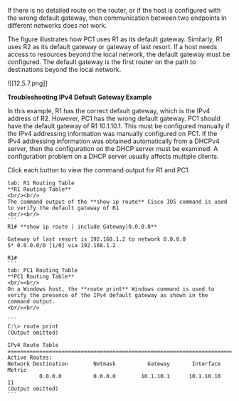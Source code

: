 If there is no detailed route on the router, or if the host is configured with the wrong default gateway, then communication between two endpoints in different networks does not work.

The figure illustrates how PC1 uses R1 as its default gateway. Similarly, R1 uses R2 as its default gateway or gateway of last resort. If a host needs access to resources beyond the local network, the default gateway must be configured. The default gateway is the first router on the path to destinations beyond the local network.

![[12.5.7.png]]

**Troubleshooting IPv4 Default Gateway Example**

In this example, R1 has the correct default gateway, which is the IPv4 address of R2. However, PC1 has the wrong default gateway. PC1 should have the default gateway of R1 10.1.10.1. This must be configured manually if the IPv4 addressing information was manually configured on PC1. If the IPv4 addressing information was obtained automatically from a DHCPv4 server, then the configuration on the DHCP server must be examined. A configuration problem on a DHCP server usually affects multiple clients.

Click each button to view the command output for R1 and PC1.

````tabs
tab: R1 Routing Table
**R1 Routing Table**
<br/><br/>
The command output of the **show ip route** Cisco IOS command is used to verify the default gateway of R1
<br/><br/>
```
R1# **show ip route | include Gateway|0.0.0.0**
  
Gateway of last resort is 192.168.1.2 to network 0.0.0.0 
S* 0.0.0.0/0 [1/0] via 192.168.1.2
  
R1#
```
tab: PC1 Routing Table
**PC1 Routing Table**
<br/><br/>
On a Windows host, the **route print** Windows command is used to verify the presence of the IPv4 default gateway as shown in the command output.
<br/><br/>

```
C:\> route print
(Output omitted)
  
IPv4 Route Table
===========================================================================
Active Routes:
Network Destination        Netmask          Gateway       Interface  Metric
          0.0.0.0          0.0.0.0        10.1.10.1      10.1.10.10      11
(Output omitted)
```
````
